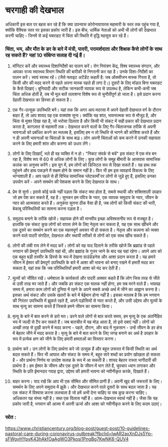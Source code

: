 # चरगाही की देखभाल 
अधिकारी इस बात पर बहस कर रहे हैं कि क्या उपन्यास कोरोनावायरस महामारी के स्तर तक पहुंच गया है, क्योंकि वैश्विक स्तर पर इसका प्रकोप जारी है।
इस बीच, धार्मिक नेताओं को अभी भी लोगों की देखभाल करनी चाहिए - जिनमें से कई घबराहट में चिंता की स्थिति में वृद्धि महसूस कर रहे हैं।

### चिंता, भय, और मौत के डर के बारे में मंत्री, पादरी, परामर्शदाता और शिक्षक कैसे लोगों के साथ रह सकते हैं? यहां 10 संक्षिप्त सलाह दी गई हैं।

1. मॉनिटर करें और स्वास्थ्य दिशानिर्देशों का पालन करें। रोग नियंत्रण केंद्र, विश्व स्वास्थ्य संगठन, और आपका राज्य स्वास्थ्य विभाग स्थिति की बारीकी से निगरानी कर रहा है। उनके दिशा-निर्देशों का पालन करें। स्वयं स्वस्थ रहें। (जैसे फ्लाइट अटेंडेंट कहती है: जब ऑक्सीजन मास्क गिरता है, तो किसी और की मदद करने से पहले अपना मास्क पहले ही लगा दें।) दूसरों के लिए मॉडल बिना घबराहट के कैसे दिखाएं। बुनियादी और सटीक जानकारी व्यापक रूप से उपलब्ध है, लेकिन कभी-कभी जब चिंता अधिक होती है, तब भी मूल बातें तलाशना विशेष रूप से चुनौतीपूर्ण हो जाता है। इसे प्रदान करना देहाती देखभाल का हिस्सा हो सकता है।

2. एक गैर-उत्सुक उपस्थिति बनें। यहां तक कि अगर आप मदरसा में अपने देहाती देखभाल वर्ग के दौरान बाहर हैं, तो आप शायद यह एक वाक्यांश सुना। क्योंकि यह शांत, भावनात्मक रूप से मौजूद है, और चिंता से मुक्त दिखा रहा है, जो भरोसा दिलाता है और किसी भी संकट में सही प्रकार की देखभाल प्रदान करता है, कागज़ात से महामारी तक। देखभाल करने वालों के लिए गैर-चिंताजनक तरीके से अपनी भावनाओं को प्रबंधित करने का मतलब है, इसलिए हम न तो स्थिति से भागने की कोशिश करते हैं और न ही अपनी भावनाओं या चिंताओं के साथ बाढ़। लोग अपनी चिंताओं को कम करने में उनकी सहायता करने के लिए हमारी शांत और करुणा को उधार लेंगे।

3. लोगों के लिए दिखाएँ, भले ही वह व्यक्ति में न हो। "निकट संपर्क से बचें" इस संकट में एक मंत्र बन रहा है, विशेष रूप से 60 से अधिक लोगों के लिए। कुछ लोगों के समूह बीमारी के आसपास सामाजिक कलंक का अनुभव करेंगे। इस युग में, हम लोगों को डिजिटल रूप से दिखा सकते हैं। यह हाथ तक पहुंचने और हाथ पकड़ने में सक्षम होने के समान नहीं है। फिर भी हम इस व्यवहार्य विकल्प के लिए भाग्यशाली हैं। आप पहले से ही विभिन्न सामाजिक प्लेटफार्मों पर लोगों से जुड़े हुए हैं, इसलिए उनका उपयोग करें - अपने समर्थन की पेशकश करने के लिए देखभाल के साथ।

4. प्रेम से सुनो। इससे कोई फर्क नहीं पड़ता कि संकट क्या होता है, सबसे स्थायी और शक्तिशाली उपहार जो हम पेश कर सकते हैं, वह है। सुनकर हम पवित्र के प्यार, एक व्यापक समुदाय के प्यार, जीवन के प्यार को आत्मसात करते हैं। अनुकंपा सुनना ठीक वैसा ही है, जब लोगों को किसी संकट की भारी, बेकाबू परिस्थितियों का सामना करना पड़ता है।

5. समुदाय बनाने के तरीके खोजें। सहायक होने की मानवीय इच्छा अविश्वसनीय रूप से मजबूत है। हालांकि एक संकट कुछ लोगों को वापस लेने के लिए नेतृत्व कर सकता है, यह एक साथ खींचने और एक दूसरे का समर्थन करने का एक महत्वपूर्ण अवसर भी हो सकता है। नेतृत्व और कल्पना को व्यक्त करने वाले पादरी संगठित, देखभाल और स्थायी तरीकों से लोगों को एक साथ खींच सकते हैं।

6. लोगों की लंबी राय लेने में मदद करें। लोगों को यह याद दिलाने के तरीके खोजें कि ब्रह्मांड से पहले भगवान की प्रेमपूर्ण उपस्थिति यहां थी, और ब्रह्मांड के गुजर जाने के बाद यह यहां रहेगा। अपने आप को एक बहुत बड़ी तस्वीर के हिस्से के रूप में देखना ग्राउंडेडनेस और आशा प्रदान करता है। यह हमारे जीवन में ईश्वर की प्रेमपूर्ण उपस्थिति के बारे में आशा की भावना को बनाए रखने में हमारी मदद कर सकता है, यहां तक ​​कि जब परिस्थितियाँ हमारी आशा को मंद कर देती हैं।

7. मूल्यों को जीवित रखें। धर्मशाला के कार्यकर्ता और पादरी अक्सर कहते हैं कि लोग जिस तरह से जीते थे उसी तरह मर जाते हैं। और जबकि हर संकट एक घातक नहीं होगा, हम सब मरने वाले हैं। भयावह समय में, हमारा काम लोगों को दुनिया में रहने के अपने सबसे अच्छे अर्थ में जीने का आह्वान करना है। इसका अर्थ संकट और उसके खतरों के बारे में बेईमान होना नहीं है। इसका मतलब है कि हम भगवान की निरंतर उपस्थिति में झुकते रहते हैं, अपने पड़ोसियों से प्यार करते हैं, और उसी उद्देश्य और मूल्यों के साथ मृत्यु का सामना करते हैं जिससे हमने जीवन का सामना किया।

8. मृत्यु के बारे में बात करने से डरो मत। डरने वाले लोगों से बात करते समय, हम मृत्यु के एक अंतर्निहित भय में जल्दी से टैप कर सकते हैं। जब बातचीत में यह मोड़ आता है, तो इसे दबाएं नहीं। लोगों को अच्छी तरह से दुखी करने में मदद करना - पहले, दौरान, और बाद में नुकसान - उन्हें जीवन के हर क्षेत्र में बेहतर जीने में मदद करता है। मृत्यु के बारे में बात करने के लिए जगह बनाने का अर्थ है उपहार के रूप में प्रत्येक क्षण को जीने के लिए हमारी क्षमताओं का विस्तार करना।

9. प्रार्थना करे। उन लोगों के लिए प्रार्थना करे जो उत्सुक हैं और बहुत ज़रूरत में किसी स्थिति का अर्थ बदल सकते हैं। फिर भी आघात और संकट के समय में, बहुत सारे शब्दों का प्रयोग खोखला हो सकता है - और प्रार्थना निर्णय या उपदेश सलाह के रूप में आ सकती है। शायद बेहतर रास्ता भागीदारी की प्रार्थना है। हम ईश्वर के जीवन और एक दूसरे के जीवन में भाग लेते हैं, चुपचाप ध्यान लगाकर और स्थिति के प्रति ईमानदार गवाह द्वारा, उद्देश्य की हमारी भावना को नवीनीकृत करके, दिखाते हैं।

10. बाहर करना। याद रखें कि आप भी एक सीमित और सीमित प्राणी हैं। अपनी खुद की जरूरतों के लिए। समर्थन के लिए अपने समुदाय में झुकें। और देखभाल करने वाले दूसरों के साथ बदल जाता है। यह एक संकट में विश्वास करना ललचाता है जो हमें अभी देना चाहिए या सब कुछ करना चाहिए। अधिकतर यह संभव नहीं है। सब्त एक विलास नहीं है। आत्म-देखभाल स्वार्थ नहीं है। जैसा कि यह प्रकोप जारी है, भगवान की आत्मा में अपनी ऊर्जा और आशा को नवीनीकृत करने के लिए कदम उठाएं।

### स्रोत :
https://www.christiancentury.org/blog-post/guest-post/10-guidelines-pastoral-care-during-coronavirus-outbreak?fbclid=IwAR2axXnDJs5Yp-sFWgvHYpvK43hAkfOaAgWO3Pkosi1PngBg7KwNK6-QUV4
